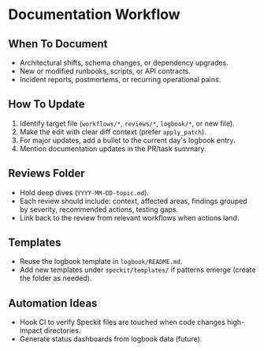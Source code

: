# Documentation Workflow

## When To Document
- Architectural shifts, schema changes, or dependency upgrades.
- New or modified runbooks, scripts, or API contracts.
- Incident reports, postmortems, or recurring operational pains.

## How To Update
1. Identify target file (`workflows/*`, `reviews/*`, `logbook/*`, or new file).
2. Make the edit with clear diff context (prefer `apply_patch`).
3. For major updates, add a bullet to the current day's logbook entry.
4. Mention documentation updates in the PR/task summary.

## Reviews Folder
- Hold deep dives (`YYYY-MM-DD-topic.md`).
- Each review should include: context, affected areas, findings grouped by severity, recommended actions, testing gaps.
- Link back to the review from relevant workflows when actions land.

## Templates
- Reuse the logbook template in `logbook/README.md`.
- Add new templates under `speckit/templates/` if patterns emerge (create the folder as needed).

## Automation Ideas
- Hook CI to verify Speckit files are touched when code changes high-impact directories.
- Generate status dashboards from logbook data (future).
